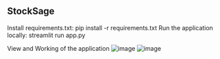 ## StockSage
Install requirements.txt: pip install -r requirements.txt
Run the application locally: streamlit run app.py

View and Working of the application
![image](https://github.com/user-attachments/assets/98f45bc3-028f-445f-a661-a985dd796ab8)
![image](https://github.com/user-attachments/assets/559c139d-9bd2-467f-b0fe-3383259219e6)
